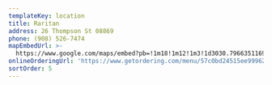 ```yaml
---
templateKey: location
title: Raritan
address: 26 Thompson St 08869
phone: (908) 526-7474
mapEmbedUrl: >-
  https://www.google.com/maps/embed?pb=!1m18!1m12!1m3!1d3030.796635116989!2d-74.63486008451852!3d40.5681679793479!2m3!1f0!2f0!3f0!3m2!1i1024!2i768!4f13.1!3m3!1m2!1s0x89c3ead335428d37%3A0xdef0502d71f9bdb4!2sPizza%20Brothers%20of%20Raritan!5e0!3m2!1sen!2sus!4v1584243929530!5m2!1sen!2sus
onlineOrderingUrl: 'https://www.getordering.com/menu/57c0bd24515ee999627b23c9'
sortOrder: 5
---
```

